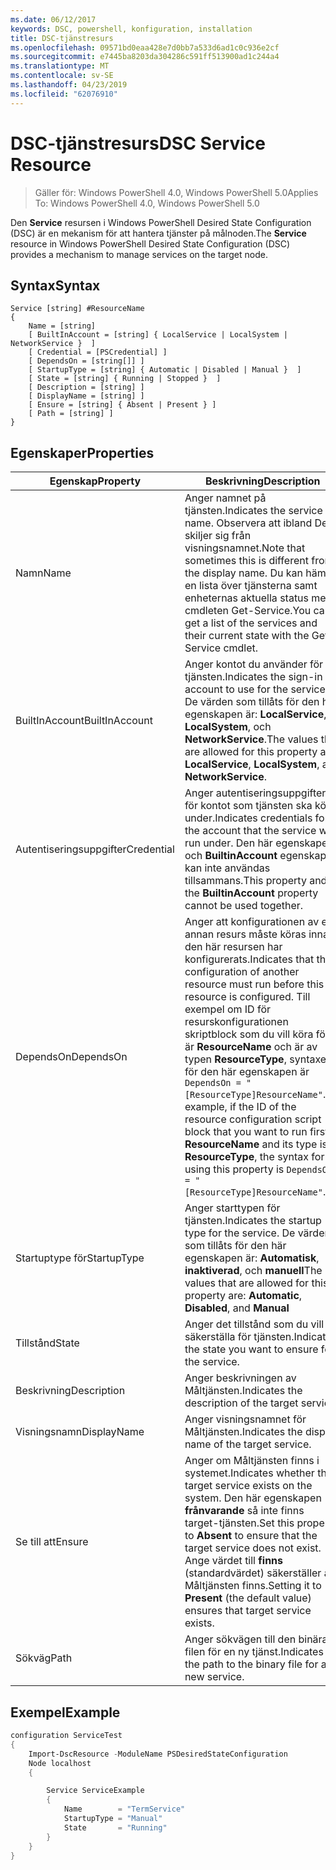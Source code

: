 ```yaml
---
ms.date: 06/12/2017
keywords: DSC, powershell, konfiguration, installation
title: DSC-tjänstresurs
ms.openlocfilehash: 09571bd0eaa428e7d0bb7a533d6ad1c0c936e2cf
ms.sourcegitcommit: e7445ba8203da304286c591ff513900ad1c244a4
ms.translationtype: MT
ms.contentlocale: sv-SE
ms.lasthandoff: 04/23/2019
ms.locfileid: "62076910"
---
```

# <a name="dsc-service-resource"></a><span data-ttu-id="c9a2d-103">DSC-tjänstresurs</span><span class="sxs-lookup"><span data-stu-id="c9a2d-103">DSC Service Resource</span></span>

> <span data-ttu-id="c9a2d-104">Gäller för: Windows PowerShell 4.0, Windows PowerShell 5.0</span><span class="sxs-lookup"><span data-stu-id="c9a2d-104">Applies To: Windows PowerShell 4.0, Windows PowerShell 5.0</span></span>


<span data-ttu-id="c9a2d-105">Den **Service** resursen i Windows PowerShell Desired State Configuration (DSC) är en mekanism för att hantera tjänster på målnoden.</span><span class="sxs-lookup"><span data-stu-id="c9a2d-105">The **Service** resource in Windows PowerShell Desired State Configuration (DSC) provides a mechanism to manage services on the target node.</span></span>

## <a name="syntax"></a><span data-ttu-id="c9a2d-106">Syntax</span><span class="sxs-lookup"><span data-stu-id="c9a2d-106">Syntax</span></span>

```
Service [string] #ResourceName
{
    Name = [string]
    [ BuiltInAccount = [string] { LocalService | LocalSystem | NetworkService }  ]
    [ Credential = [PSCredential] ]
    [ DependsOn = [string[]] ]
    [ StartupType = [string] { Automatic | Disabled | Manual }  ]
    [ State = [string] { Running | Stopped }  ]
    [ Description = [string] ]
    [ DisplayName = [string] ]
    [ Ensure = [string] { Absent | Present } ]
    [ Path = [string] ]
}
```

## <a name="properties"></a><span data-ttu-id="c9a2d-107">Egenskaper</span><span class="sxs-lookup"><span data-stu-id="c9a2d-107">Properties</span></span>

|  <span data-ttu-id="c9a2d-108">Egenskap</span><span class="sxs-lookup"><span data-stu-id="c9a2d-108">Property</span></span>  |  <span data-ttu-id="c9a2d-109">Beskrivning</span><span class="sxs-lookup"><span data-stu-id="c9a2d-109">Description</span></span>   |
|---|---|
| <span data-ttu-id="c9a2d-110">Namn</span><span class="sxs-lookup"><span data-stu-id="c9a2d-110">Name</span></span>| <span data-ttu-id="c9a2d-111">Anger namnet på tjänsten.</span><span class="sxs-lookup"><span data-stu-id="c9a2d-111">Indicates the service name.</span></span> <span data-ttu-id="c9a2d-112">Observera att ibland Detta skiljer sig från visningsnamnet.</span><span class="sxs-lookup"><span data-stu-id="c9a2d-112">Note that sometimes this is different from the display name.</span></span> <span data-ttu-id="c9a2d-113">Du kan hämta en lista över tjänsterna samt enheternas aktuella status med cmdleten Get-Service.</span><span class="sxs-lookup"><span data-stu-id="c9a2d-113">You can get a list of the services and their current state with the Get-Service cmdlet.</span></span>|
| <span data-ttu-id="c9a2d-114">BuiltInAccount</span><span class="sxs-lookup"><span data-stu-id="c9a2d-114">BuiltInAccount</span></span>| <span data-ttu-id="c9a2d-115">Anger kontot du använder för tjänsten.</span><span class="sxs-lookup"><span data-stu-id="c9a2d-115">Indicates the sign-in account to use for the service.</span></span> <span data-ttu-id="c9a2d-116">De värden som tillåts för den här egenskapen är: **LocalService**, **LocalSystem**, och **NetworkService**.</span><span class="sxs-lookup"><span data-stu-id="c9a2d-116">The values that are allowed for this property are: **LocalService**, **LocalSystem**, and **NetworkService**.</span></span>|
| <span data-ttu-id="c9a2d-117">Autentiseringsuppgifter</span><span class="sxs-lookup"><span data-stu-id="c9a2d-117">Credential</span></span>| <span data-ttu-id="c9a2d-118">Anger autentiseringsuppgifterna för kontot som tjänsten ska köras under.</span><span class="sxs-lookup"><span data-stu-id="c9a2d-118">Indicates credentials for the account that the service will run under.</span></span> <span data-ttu-id="c9a2d-119">Den här egenskapen och __BuiltinAccount__ egenskapen kan inte användas tillsammans.</span><span class="sxs-lookup"><span data-stu-id="c9a2d-119">This property and the __BuiltinAccount__ property cannot be used together.</span></span>|
| <span data-ttu-id="c9a2d-120">DependsOn</span><span class="sxs-lookup"><span data-stu-id="c9a2d-120">DependsOn</span></span>| <span data-ttu-id="c9a2d-121">Anger att konfigurationen av en annan resurs måste köras innan den här resursen har konfigurerats.</span><span class="sxs-lookup"><span data-stu-id="c9a2d-121">Indicates that the configuration of another resource must run before this resource is configured.</span></span> <span data-ttu-id="c9a2d-122">Till exempel om ID för resurskonfigurationen skriptblock som du vill köra först är __ResourceName__ och är av typen __ResourceType__, syntaxen för den här egenskapen är `DependsOn = "[ResourceType]ResourceName"`.</span><span class="sxs-lookup"><span data-stu-id="c9a2d-122">For example, if the ID of the resource configuration script block that you want to run first is __ResourceName__ and its type is __ResourceType__, the syntax for using this property is `DependsOn = "[ResourceType]ResourceName"`.</span></span>|
| <span data-ttu-id="c9a2d-123">Startuptype för</span><span class="sxs-lookup"><span data-stu-id="c9a2d-123">StartupType</span></span>| <span data-ttu-id="c9a2d-124">Anger starttypen för tjänsten.</span><span class="sxs-lookup"><span data-stu-id="c9a2d-124">Indicates the startup type for the service.</span></span> <span data-ttu-id="c9a2d-125">De värden som tillåts för den här egenskapen är: **Automatisk**, **inaktiverad**, och **manuell**</span><span class="sxs-lookup"><span data-stu-id="c9a2d-125">The values that are allowed for this property are: **Automatic**, **Disabled**, and **Manual**</span></span>|
| <span data-ttu-id="c9a2d-126">Tillstånd</span><span class="sxs-lookup"><span data-stu-id="c9a2d-126">State</span></span>| <span data-ttu-id="c9a2d-127">Anger det tillstånd som du vill säkerställa för tjänsten.</span><span class="sxs-lookup"><span data-stu-id="c9a2d-127">Indicates the state you want to ensure for the service.</span></span>|
| <span data-ttu-id="c9a2d-128">Beskrivning</span><span class="sxs-lookup"><span data-stu-id="c9a2d-128">Description</span></span> | <span data-ttu-id="c9a2d-129">Anger beskrivningen av Måltjänsten.</span><span class="sxs-lookup"><span data-stu-id="c9a2d-129">Indicates the description of the target service.</span></span>|
| <span data-ttu-id="c9a2d-130">Visningsnamn</span><span class="sxs-lookup"><span data-stu-id="c9a2d-130">DisplayName</span></span> | <span data-ttu-id="c9a2d-131">Anger visningsnamnet för Måltjänsten.</span><span class="sxs-lookup"><span data-stu-id="c9a2d-131">Indicates the display name of the target service.</span></span>|
| <span data-ttu-id="c9a2d-132">Se till att</span><span class="sxs-lookup"><span data-stu-id="c9a2d-132">Ensure</span></span> | <span data-ttu-id="c9a2d-133">Anger om Måltjänsten finns i systemet.</span><span class="sxs-lookup"><span data-stu-id="c9a2d-133">Indicates whether the target service exists on the system.</span></span> <span data-ttu-id="c9a2d-134">Den här egenskapen **frånvarande** så inte finns target-tjänsten.</span><span class="sxs-lookup"><span data-stu-id="c9a2d-134">Set this property to **Absent** to ensure that the target service does not exist.</span></span> <span data-ttu-id="c9a2d-135">Ange värdet till **finns** (standardvärdet) säkerställer att Måltjänsten finns.</span><span class="sxs-lookup"><span data-stu-id="c9a2d-135">Setting it to **Present** (the default value) ensures that target service exists.</span></span>|
| <span data-ttu-id="c9a2d-136">Sökväg</span><span class="sxs-lookup"><span data-stu-id="c9a2d-136">Path</span></span> | <span data-ttu-id="c9a2d-137">Anger sökvägen till den binära filen för en ny tjänst.</span><span class="sxs-lookup"><span data-stu-id="c9a2d-137">Indicates the path to the binary file for a new service.</span></span>|

## <a name="example"></a><span data-ttu-id="c9a2d-138">Exempel</span><span class="sxs-lookup"><span data-stu-id="c9a2d-138">Example</span></span>

```powershell
configuration ServiceTest
{
    Import-DscResource -ModuleName PSDesiredStateConfiguration
    Node localhost
    {

        Service ServiceExample
        {
            Name        = "TermService"
            StartupType = "Manual"
            State       = "Running"
        }
    }
}
```